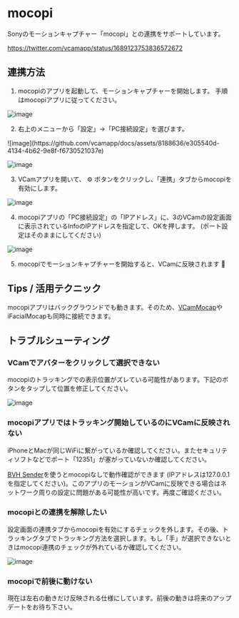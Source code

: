# mocopi
Sonyのモーションキャプチャー「mocopi」との連携をサポートしています。

https://twitter.com/vcamapp/status/1689123753836572672

## 連携方法
1. mocopiのアプリを起動して、モーションキャプチャーを開始します。
手順はmocopiアプリに従ってください。

![image](https://github.com/vcamapp/docs/assets/8188636/a8ef381d-5af2-4bd5-8fa8-a919c74e09c8)

2. 右上のメニューから「設定」→「PC接続設定」を選びます。

<div>
![image](https://github.com/vcamapp/docs/assets/8188636/e305540d-4134-4b62-9e8f-f6730521037e)

![image](https://github.com/vcamapp/docs/assets/8188636/f0ed4c64-4aac-4a2a-aa43-b0d12d45b827)
</div>

3. VCamアプリを開いて、 ⚙️ ボタンをクリックし、「連携」タブからmocopiを有効にします。

![image](https://github.com/vcamapp/docs/assets/8188636/4ef7a7b3-f2e5-4664-ab36-8d4fa753bb44)

4. mocopiアプリの「PC接続設定」の「IPアドレス」に、3のVCamの設定画面に表示されているInfoのIPアドレスを指定して、OKを押します。
(ポート設定はそのままにしてください)

![image](https://github.com/vcamapp/docs/assets/8188636/6360d975-1ca2-4d80-907b-014b1ae217ee)

5. mocopiでモーションキャプチャーを開始すると、VCamに反映されます 🎉

## Tips / 活用テクニック

mocopiアプリはバックグラウンドでも動きます。そのため、[VCamMocap](https://tattn.fanbox.cc/posts/5134895)やiFacialMocapも同時に接続できます。

## トラブルシューティング

### VCamでアバターをクリックして選択できない

mocopiのトラッキングでの表示位置がズレている可能性があります。下記のボタンをタップして位置を修正してください。

![image](https://github.com/vcamapp/docs/assets/8188636/ac6f636c-f31f-4d24-9280-bf50d1feee66)

### mocopiアプリではトラッキング開始しているのにVCamに反映されない

iPhoneとMacが同じWiFiに繋がっているか確認してください。またセキュリティソフトなどでポート「12351」が塞がっていないか確認してください。

[BVH Sender](https://www.sony.net/Products/mocopi-dev/jp/downloads/DownloadInfo.html#BVH_Sender)を使うとmocopiなしで動作確認ができます (IPアドレスは127.0.0.1を指定してください)。このアプリのモーションがVCamに反映できる場合はネットワーク周りの設定に問題がある可能性が高いです。再度ご確認ください。

### mocopiとの連携を解除したい

設定画面の連携タブからmocopiを有効にするチェックを外します。その後、トラッキングタブでトラッキング方法を選択します。もし「手」が選択できないときはmocopi連携のチェックが外れているか確認してください。

![image](https://github.com/vcamapp/docs/assets/8188636/fc69e9c1-f8a3-4327-a5a2-6e067680f9c7)

### mocopiで前後に動けない

現在は左右の動きだけ反映される仕様にしています。前後の動きは将来のアップデートをお待ち下さい。
